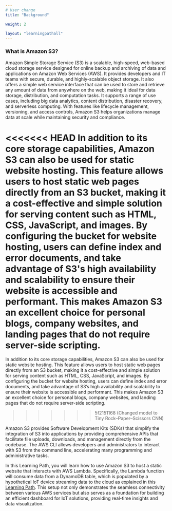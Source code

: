```yaml
---
# User change
title: "Background"

weight: 2

layout: "learningpathall"
---
```

### What is Amazon S3?

Amazon Simple Storage Service (S3) is a scalable, high-speed, web-based cloud storage service designed for online backup and archiving of data and applications on Amazon Web Services (AWS). It provides developers and IT teams with secure, durable, and highly-scalable object storage. It also offers a simple web service interface that can be used to store and retrieve any amount of data from anywhere on the web, making it ideal for data storage, distribution, and computation tasks. It supports a range of use cases, including big data analytics, content distribution, disaster recovery, and serverless computing. With features like lifecycle management, versioning, and access controls, Amazon S3 helps organizations manage data at scale while maintaining security and compliance.

<<<<<<< HEAD
In addition to its core storage capabilities, Amazon S3 can also be used for static website hosting. This feature allows users to host static web pages directly from an S3 bucket, making it a cost-effective and simple solution for serving content such as HTML, CSS, JavaScript, and images. By configuring the bucket for website hosting, users can define index and error documents, and take advantage of S3's high availability and scalability to ensure their website is accessible and performant. This makes Amazon S3 an excellent choice for personal blogs, company websites, and landing pages that do not require server-side scripting.
=======
In addition to its core storage capabilities, Amazon S3 can also be used for static website hosting. This feature allows users to host static web pages directly from an S3 bucket, making it a cost-effective and simple solution for serving content such as HTML, CSS, JavaScript, and images. By configuring the bucket for website hosting, users can define index and error documents, and take advantage of S3’s high availability and scalability to ensure their website is accessible and performant. This makes Amazon S3 an excellent choice for personal blogs, company websites, and landing pages that do not require server-side scripting.
>>>>>>> 5f2151168 (Changed model to Tiny Rock–Paper–Scissors CNN)

Amazon S3 provides Software Development Kits (SDKs) that simplify the integration of S3 into applications by providing comprehensive APIs that facilitate file uploads, downloads, and management directly from the codebase. The AWS CLI allows developers and administrators to interact with S3 from the command line, accelerating many programming and administrative tasks. 

In this Learning Path, you will learn how to use Amazon S3 to host a static website that interacts with AWS Lambda. Specifically, the Lambda function will consume data from a DynamoDB table, which is populated by a hypothetical IoT device streaming data to the cloud as explained in this [Learning Path](/learning-paths/laptops-and-desktops/win_aws_iot_lambda/). This setup not only demonstrates the seamless connectivity between various AWS services but also serves as a foundation for building an efficient dashboard for IoT solutions, providing real-time insights and data visualization.
